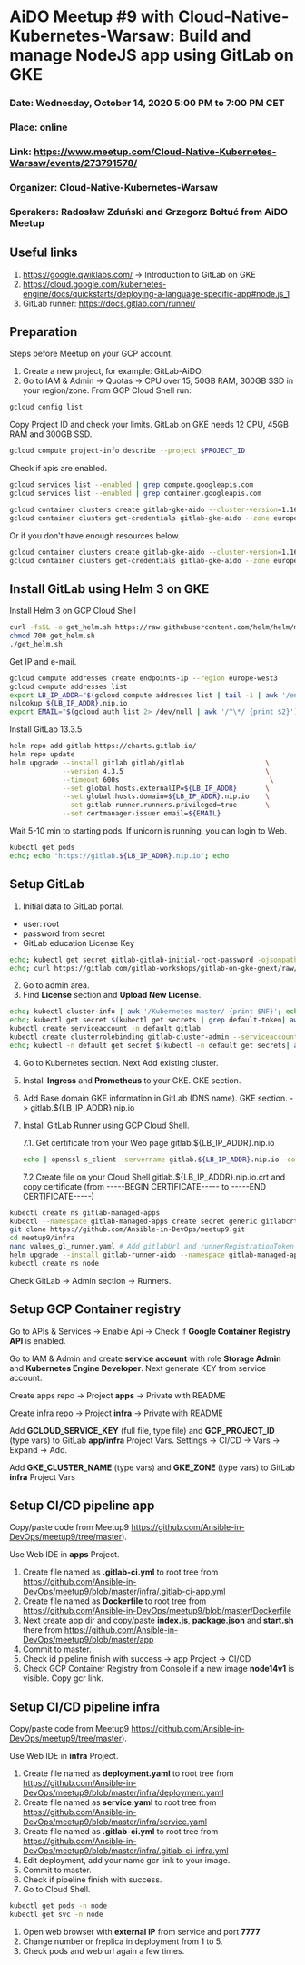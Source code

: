 # AiDO Meetup #9 with Cloud-Native-Kubernetes-Warsaw: Build and manage NodeJS app using GitLab on GKE



### Date: Wednesday, October 14, 2020 5:00 PM to 7:00 PM CET
### Place: online
### Link: https://www.meetup.com/Cloud-Native-Kubernetes-Warsaw/events/273791578/
### Organizer: Cloud-Native-Kubernetes-Warsaw
### Sperakers: Radosław Zduński and Grzegorz Bołtuć from AiDO Meetup

## Useful links

1. https://google.qwiklabs.com/ -> Introduction to GitLab on GKE
2. https://cloud.google.com/kubernetes-engine/docs/quickstarts/deploying-a-language-specific-app#node.js_1
3. GitLab runner: https://docs.gitlab.com/runner/


## Preparation

Steps before Meetup on your GCP account.

1. Create a new project, for example: GitLab-AiDO.
2. Go to IAM & Admin -> Quotas -> CPU over 15, 50GB RAM, 300GB SSD in your region/zone.
From GCP Cloud Shell run:

```bash
gcloud config list
```

Copy Project ID and check your limits. GitLab on GKE needs 12 CPU, 45GB RAM and 300GB SSD.  

```bash
gcloud compute project-info describe --project $PROJECT_ID
```

Check if apis are enabled.

```bash
gcloud services list --enabled | grep compute.googleapis.com
gcloud services list --enabled | grep container.googleapis.com

```

```bash
gcloud container clusters create gitlab-gke-aido --cluster-version=1.16 --num-nodes=3 --machine-type=n1-standard-4 --disk-type "pd-ssd" --disk-size "100" --zone europe-west3-b
gcloud container clusters get-credentials gitlab-gke-aido --zone europe-west3-b
```

Or if you don't have enough resources below.

```bash
gcloud container clusters create gitlab-gke-aido --cluster-version=1.16 --num-nodes=3 --machine-type=n1-standard-2 --disk-type "pd-ssd" --disk-size "20" --zone europe-west3-b
gcloud container clusters get-credentials gitlab-gke-aido --zone europe-west3-b
```

## Install GitLab using Helm 3 on GKE

Install Helm 3 on GCP Cloud Shell

```bash
curl -fsSL -o get_helm.sh https://raw.githubusercontent.com/helm/helm/master/scripts/get-helm-3
chmod 700 get_helm.sh
./get_helm.sh
```

Get IP and e-mail.

```bash
gcloud compute addresses create endpoints-ip --region europe-west3
gcloud compute addresses list
export LB_IP_ADDR="$(gcloud compute addresses list | tail -1 | awk '/endpoints-ip/ {print$2}')"; echo "LB_IP_ADDR=${LB_IP_ADDR}"  #should be 1 IP address
nslookup ${LB_IP_ADDR}.nip.io
export EMAIL="$(gcloud auth list 2> /dev/null | awk '/^\*/ {print $2}')"; echo $EMAIL
```

Install GitLab 13.3.5

```bash
helm repo add gitlab https://charts.gitlab.io/
helm repo update
helm upgrade --install gitlab gitlab/gitlab                    \
             --version 4.3.5                                   \
             --timeout 600s                                     \
             --set global.hosts.externalIP=${LB_IP_ADDR}       \
             --set global.hosts.domain=${LB_IP_ADDR}.nip.io    \
             --set gitlab-runner.runners.privileged=true       \
             --set certmanager-issuer.email=${EMAIL}
```

Wait 5-10 min to starting pods.
If unicorn is running, you can login to Web.

```bash
kubectl get pods
echo; echo "https://gitlab.${LB_IP_ADDR}.nip.io"; echo
```

## Setup GitLab

1. Initial data to GitLab portal.
- user: root
- password from secret
- GitLab education License Key

```bash
echo; kubectl get secret gitlab-gitlab-initial-root-password -ojsonpath={.data.password} | base64 --decode ; echo; echo
echo; curl https://gitlab.com/gitlab-workshops/gitlab-on-gke-gnext/raw/master/gitlab-on-gke/gitlab.license; echo; echo
```

2. Go to admin area.
3. Find **License** section and **Upload New License**.

```bash
echo; kubectl cluster-info | awk '/Kubernetes master/ {print $NF}'; echo #API URL
echo; kubectl get secret $(kubectl get secrets | grep default-token| awk '{print $1}') -o jsonpath="{['data']['ca\.crt']}" | base64 --decode; echo; echo
kubectl create serviceaccount -n default gitlab
kubectl create clusterrolebinding gitlab-cluster-admin --serviceaccount default:gitlab --clusterrole=cluster-admin
echo; kubectl -n default get secret $(kubectl -n default get secrets| awk '/^gitlab-token/ {print $1}') -o jsonpath="{['data']['token']}" | base64 --decode; echo; echo
```

4. Go to Kubernetes section. Next Add existing cluster.
5. Install **Ingress** and **Prometheus** to your GKE. GKE section.
6. Add Base domain GKE information in GitLab (DNS name). GKE section. ->  gitlab.${LB_IP_ADDR}.nip.io
7. Install GitLab Runner using GCP Cloud Shell.

   7.1. Get certificate from your Web page gitlab.${LB_IP_ADDR}.nip.io 
   
   ```bash
   echo | openssl s_client -servername gitlab.${LB_IP_ADDR}.nip.io -connect gitlab.${LB_IP_ADDR}.nip.io:443
   ```

   7.2 Create file on your Cloud Shell gitlab.${LB_IP_ADDR}.nip.io.crt and copy certificate (from -----BEGIN CERTIFICATE----- to  -----END CERTIFICATE-----)

```bash
kubectl create ns gitlab-managed-apps
kubectl --namespace gitlab-managed-apps create secret generic gitlabcrt --from-file=gitlab.${LB_IP_ADDR}.nip.io.crt
git clone https://github.com/Ansible-in-DevOps/meetup9.git
cd meetup9/infra
nano values_gl_runner.yaml # Add gitlabUrl and runnerRegistrationToken -> GitLab -> Admin section -> Overview -> Runners
helm upgrade --install gitlab-runner-aido --namespace gitlab-managed-apps -f ./values_gl_runner.yaml gitlab/gitlab-runner --version 0.20.1
kubectl create ns node
```

Check GitLab -> Admin section -> Runners.

## Setup GCP Container registry

Go to APIs & Services -> Enable Api -> Check if **Google Container Registry API** is enabled. 

Go to IAM & Admin and create **service account** with role **Storage Admin** and **Kubernetes Engine Developer**. Next generate KEY from service account. 

Create apps repo -> Project **apps** -> Private with README

Create infra repo -> Project **infra** -> Private with README

Add **GCLOUD_SERVICE_KEY** (full file, type file) and **GCP_PROJECT_ID** (type vars) to GitLab **app/infra** Project Vars. Settings -> CI/CD -> Vars -> Expand -> Add. 

Add **GKE_CLUSTER_NAME** (type vars) and **GKE_ZONE** (type vars) to GitLab **infra** Project Vars

## Setup CI/CD pipeline app
 
Copy/paste code from Meetup9 https://github.com/Ansible-in-DevOps/meetup9/tree/master). 

Use Web IDE in **apps** Project. 

1. Create file named as **.gitlab-ci.yml** to root tree from https://github.com/Ansible-in-DevOps/meetup9/blob/master/infra/.gitlab-ci-app.yml
2. Create file named as **Dockerfile** to root tree from https://github.com/Ansible-in-DevOps/meetup9/blob/master/Dockerfile
3. Next create app dir and copy/paste **index.js**, **package.json** and **start.sh** there from https://github.com/Ansible-in-DevOps/meetup9/blob/master/app
4. Commit to master. 
5. Check id pipeline finish with success -> app Project -> CI/CD
6. Check GCP Container Registry from Console if a new image **node14v1** is visible. Copy gcr link. 

## Setup CI/CD pipeline infra 

Copy/paste code from Meetup9 https://github.com/Ansible-in-DevOps/meetup9/tree/master). 

Use Web IDE in **infra** Project. 

1. Create file named as **deployment.yaml** to root tree from https://github.com/Ansible-in-DevOps/meetup9/blob/master/infra/deployment.yaml
2. Create file named as **service.yaml** to root tree from https://github.com/Ansible-in-DevOps/meetup9/blob/master/infra/service.yaml
3. Create file named as **.gitlab-ci.yml** to root tree from https://github.com/Ansible-in-DevOps/meetup9/blob/master/infra/.gitlab-ci-infra.yml 
4. Edit deployment, add your name gcr link to your image. 
5. Commit to master. 
6. Check if pipeline finish with success. 
7. Go to Cloud Shell.

```bash
kubectl get pods -n node
kubectl get svc -n node
```

1. Open web browser with **external IP** from service and port **7777**
2. Change number or freplica in deployment from 1 to 5.
3. Check pods and web url again a few times. 



